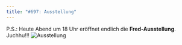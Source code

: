 ```yaml
---
title: "#697: Ausstellung"
---
```


P.S.: Heute Abend um 18 Uhr eröffnet endlich die <strong>Fred-Ausstellung</strong>.
Juchhu!!!
<img src="http://www.fonflatter.de/bilder/ausstellung_plakat.png" alt="Ausstellung">

